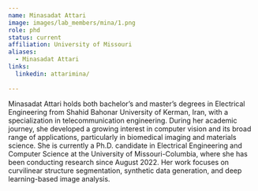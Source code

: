 ```yaml
---
name: Minasadat Attari
image: images/lab_members/mina/1.png
role: phd
status: current
affiliation: University of Missouri
aliases:
  - Minasadat Attari
links:
  linkedin: attarimina/
  
---
```


Minasadat Attari holds both bachelor’s and master’s degrees in Electrical Engineering from Shahid Bahonar University of Kerman, Iran, with a specialization in telecommunication engineering. During her academic journey, she developed a growing interest in computer vision and its broad range of applications, particularly in biomedical imaging and materials science. She is currently a Ph.D. candidate in Electrical Engineering and Computer Science at the University of Missouri-Columbia, where she has been conducting research since August 2022. Her work focuses on curvilinear structure segmentation, synthetic data generation, and deep learning-based image analysis.



